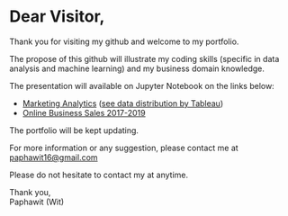# Dear Visitor,

Thank you for visiting my github and welcome to my portfolio.

The propose of this github will illustrate my coding skills (specific in data analysis and machine learning) and my business domain knowledge.

The presentation will available on Jupyter Notebook on the links below:
- [Marketing Analytics](https://github.com/Paphawit/Projects/blob/master/Marketing%20Analytics/marketing-analytics-paphawit.ipynb) ([see data distribution by Tableau](https://public.tableau.com/views/MarketingAnalytics-Paphawit/Demographic?:language=en-US&publish=yes&:display_count=n&:origin=viz_share_link))
- [Online Business Sales 2017-2019](https://github.com/Paphawit/Projects/blob/master/Online%20Business%20Sales%202017-2019/online-business-sales-2017-2019-paphawit.ipynb)

The portfolio will be kept updating.

For more information or any suggestion, please contact me at paphawit16@gmail.com

Please do not hesitate to contact my at anytime.

Thank you, <br>
Paphawit (Wit)